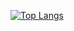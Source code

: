 [![Top Langs](https://github-readme-stats.vercel.app/api/top-langs/?username=birolozturkk&theme=radical)](https://github.com/birolozturkk/github-readme-stats)
